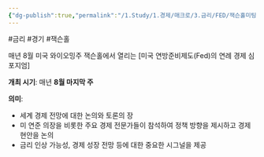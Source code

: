 ```yaml
---
{"dg-publish":true,"permalink":"/1.Study/1.경제/매크로/3.금리/FED/잭슨홀미팅/잭슨홀/","created":"2024-11-20T21:02:27.191+09:00","updated":"2025-06-03T20:07:19.749+09:00"}
---
```


#금리 #경기 #잭슨홀 


매년 8월 미국 와이오밍주 잭슨홀에서 열리는 [미국 연방준비제도(Fed)의 연례 경제 심포지엄]

**개최 시기**: 매년 **8월 마지막 주**

**의미**:
- 세계 경제 전망에 대한 논의와 토론의 장
- 미 연준 의장을 비롯한 주요 경제 전문가들이 참석하여 정책 방향을 제시하고 경제 현안을 논의
- 금리 인상 가능성, 경제 성장 전망 등에 대한 중요한 시그널을 제공